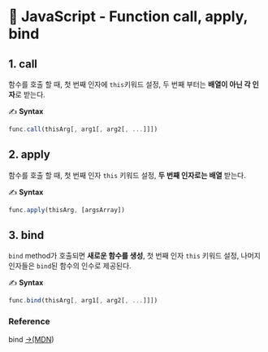 # 📄 JavaScript - Function call, apply, bind

## 1. call 

함수를 호출 할 때, 첫 번째 인자에 `this`키워드 설정, 두 번째 부터는 **배열이 아닌 각 인자**로 받는다.

✍ **Syntax**

```javascript
func.call(thisArg[, arg1[, arg2[, ...]]])
```

## 2. apply 

함수를 호출 할 때,  첫 번째 인자 `this` 키워드 설정, **두 번째 인자로는 배열** 받는다.

✍ **Syntax**

```javascript
func.apply(thisArg, [argsArray])
```

## 3. bind

`bind`  method가 호출되면 **새로운 함수를 생성**, 첫 번째 인자 `this` 키워드 설정, 나머지 인자들은 `bind`된 함수의 인수로 제공된다.

✍ **Syntax**

```javascript
func.bind(thisArg[, arg1[, arg2[, ...]]])
```

###  <a id="reference"></a>

### Reference <a id="reference"></a>

bind [→\(MDN](https://developer.mozilla.org/ko/docs/Web/JavaScript/Reference/Global_Objects/Function/bind)\)


